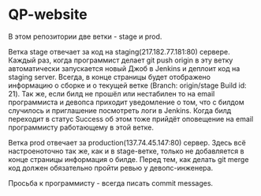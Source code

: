 # QP-website

В этом репозитории две ветки - stage и prod.

Ветка stage отвечает за код на staging(217.182.77.181:80) сервере. Каждый раз, когда программист делает git push origin в эту ветку автоматически запускается новый Джоб в Jenkins и деплоит код на staging server. Всегда, в конце страницы будет отображено информацию о сборке и о текущей ветке (Branch: origin/stage Build id: 21).
Так же, если билд не прошёл или нестабилен то на email программиста и девопса приходит уведомление о том, что с билдом случилось и приглашение посмотреть логи в Jenkins. Когда билд переходит в статус Success об этом тоже прийдёт оповещение на email программисту работающему в этой ветке.

Ветка prod отвечает за production(137.74.45.147:80) сервер. Здесь всё настроеноточно так же, как и в stage-ветке, только не добавляется в конце страницы информация о билде. Перед тем, как делать git merge код должен обязательно пройти ревью у девопс-инженера. 

Просьба к программисту - всегда писать commit messages.
